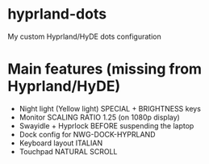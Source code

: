 # hyprland-dots
My custom Hyprland/HyDE dots configuration

# Main features (missing from Hyprland/HyDE)

- Night light (Yellow light) SPECIAL + BRIGHTNESS keys
- Monitor SCALING RATIO 1.25 (on 1080p display)
- Swayidle + Hyprlock BEFORE suspending the laptop
- Dock config for NWG-DOCK-HYPRLAND
- Keyboard layout ITALIAN
- Touchpad NATURAL SCROLL
